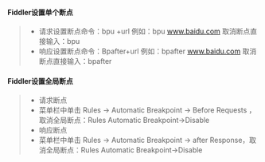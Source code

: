 #### Fiddler设置单个断点
>+ 请求设置断点命令：bpu +url   例如：bpu www.baidu.com   取消断点直接输入：bpu
>+ 响应设置断点命令：Bpafter+url 例如：bpafter  www.baidu.com 取消断点直接输入：bpafter

#### Fiddler设置全局断点
>+ 请求断点
>+ 菜单栏中单击 Rules -> Automatic Breakpoint -> Before Requests ，取消全局断点：Rules Automatic Breakpoint->Disable 
>+ 响应断点
>+ 菜单栏中单击 Rules -> Automatic Breakpoint -> after Response，取消全局断点：Rules Automatic Breakpoint->Disable 
